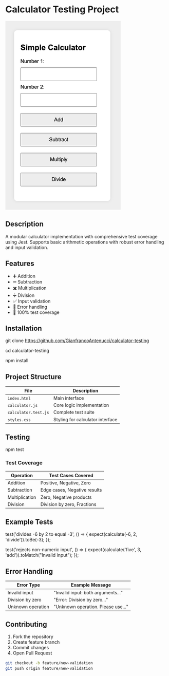 # Calculator Testing Project

![Calculator Preview](calculator.png)

## Description  
A modular calculator implementation with comprehensive test coverage using Jest. Supports basic arithmetic operations with robust error handling and input validation.

## Features
- ➕ Addition
- ➖ Subtraction  
- ✖️ Multiplication
- ➗ Division
- ✅ Input validation
- 🚨 Error handling
- 🧪 100% test coverage

## Installation

git clone https://github.com/GianfrancoAntenucci/calculator-testing

cd calculator-testing

npm install

## Project Structure

| File               | Description                          |
|--------------------|--------------------------------------|
| `index.html`       | Main interface                       |
| `calculator.js`    | Core logic implementation            |
| `calculator.test.js` | Complete test suite                |
| `styles.css`       | Styling for calculator interface     |

## Testing

npm test

### Test Coverage
| Operation         | Test Cases Covered           |
|-------------------|------------------------------|
| Addition          | Positive, Negative, Zero     |
| Subtraction       | Edge cases, Negative results |
| Multiplication    | Zero, Negative products      |
| Division          | Division by zero, Fractions  |

## Example Tests

test('divides -6 by 2 to equal -3', () => {
    expect(calculate(-6, 2, 'divide')).toBe(-3);
});

test('rejects non-numeric input', () => {
    expect(calculate('five', 3, 'add')).toMatch("Invalid input");
});

## Error Handling

| Error Type                | Example Message                          |
|---------------------------|------------------------------------------|
| Invalid input             | "Invalid input: both arguments..."      |
| Division by zero          | "Error: Division by zero..."            |  
| Unknown operation         | "Unknown operation. Please use..."       |

## Contributing

1. Fork the repository  
2. Create feature branch  
3. Commit changes  
4. Open Pull Request

```bash
git checkout -b feature/new-validation
git push origin feature/new-validation
